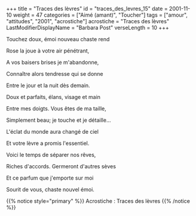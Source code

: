 +++
title = "Traces des lèvres"
id = "traces_des_levres_15"
date = 2001-11-10
weight = 47
categories = ["Aimé (amant)", "Toucher"]
tags = ["amour", "attitudes", "2001", "acrostiche"]
acrostiche = "Traces des lèvres"
LastModifierDisplayName = "Barbara Post"
verseLength = 10
+++

Touchez doux, émoi nouveau chaste rend

Rose la joue à votre air pénétrant,

A vos baisers brises je m'abandonne,

Connaître alors tendresse qui se donne

Entre le jour et la nuit dès demain.

Doux et parfaits, élans, visage et main

Entre mes doigts. Vous êtes de ma taille,

Simplement beau; je touche et je détaille…

L'éclat du monde aura changé de ciel

Et votre lèvre a promis l'essentiel.

Voici le temps de séparer nos rêves,

Riches d'accords. Germeront d'autres sèves

Et ce parfum que j'emporte sur moi

Sourit de vous, chaste nouvel émoi.

{{% notice style="primary" %}}
Acrostiche : Traces des lèvres
{{% /notice %}}
